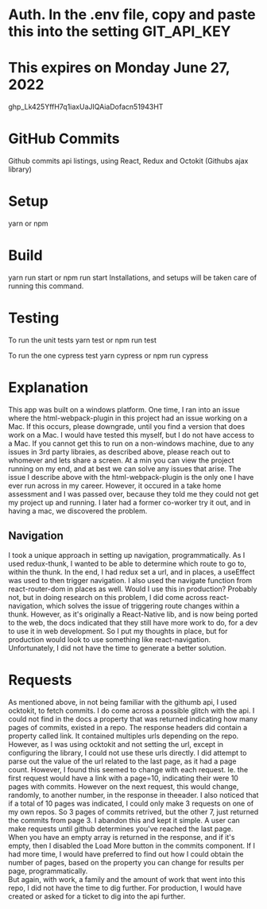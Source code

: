 # Auth. In the .env file, copy and paste this into the setting GIT_API_KEY

# This expires on Monday June 27, 2022

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

# GitHub Commits

Github commits api listings, using React, Redux and Octokit (Githubs ajax library)

# Setup

yarn or npm

# Build

yarn run start or npm run start
Installations, and setups will be taken care of running this command.

# Testing

To run the unit tests yarn test or npm run test

To run the one cypress test yarn cypress or npm run cypress

# Explanation

This app was built on a windows platform. One time, I ran into an issue where the html-webpack-plugin in this project
had an issue working on a Mac.
If this occurs, please downgrade, until you find a version that does work on a Mac.
I would have tested this myself, but I do not have access to a Mac.
If you cannot get this to run on a non-windows machine, due to any issues in 3rd party libraies, as described above,
please reach out to whomever and lets share a screen. At a min you can view the project running on my end, and at best
we can solve any issues that arise.
The issue I describe above with the html-webpack-plugin is the only one I have ever run across in my career.
However, it occured in a take home assessment and I was passed over, because they told me they could not get
my project up and running.
I later had a former co-worker try it out, and in having a mac, we discovered the problem.

## Navigation

I took a unique approach in setting up navigation, programmatically.
As I used redux-thunk, I wanted to be able to determine which route to go to, within the thunk.
In the end, I had redux set a url, and in places, a useEffect was used to then trigger navigation.
I also used the navigate function from react-router-dom in places as well.
Would I use this in production?
Probably not, but in doing research on this problem, I did come across react-navigation, which solves the issue of triggering route changes within a thunk. However, as it's originally a React-Native lib, and is now being ported to the web, the docs indicated that they still have more work to do, for a dev to use it in web development.
So I put my thoughts in place, but for production would look to use something like react-navigation.
Unfortunately, I did not have the time to generate a better solution.

# Requests

As mentioned above, in not being familiar with the githumb api, I used ocktokit, to fetch commits.
I do come across a possible glitch with the api. I could not find in the docs a property that was returned indicating how many pages of commits, existed in a repo. The response headers did contain a property called link.
It contained multiples urls depending on the repo. However, as I was using ocktokit and not setting the url, except in configuring the library, I could not use these urls directly.
I did attempt to parse out the value of the url related to the last page, as it had a page count.
However, I found this seemed to change with each request. Ie. the first request would have a link with a page=10, indicating their were 10 pages with commits. However on the next request, this would change, randomly, to another number, in the response in theeader.
I also noticed that if a total of 10 pages was indicated, I could only make 3 requests on one of my own repos.
So 3 pages of commits retrived, but the other 7, just returned the commits from page 3.
I abandon this and kept it simple.
A user can make requests until github determines you've reached the last page.  
When you have an empty array is returned in the response, and if it's empty, then I disabled the Load More button in the commits component.
If I had more time, I would have preferred to find out how I could obtain the number of pages, based on the property you can change for results per page, programmatically.  
But again, with work, a family and the amount of work that went into this repo, I did not have the time to dig further.
For production, I would have created or asked for a ticket to dig into the api further.
